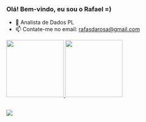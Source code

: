 ### Olá! Bem-vindo, eu sou o Rafael =)
 
- 🌱 Analista de Dados PL
- 📫 Contate-me no email: rafasdarosa@gmail.com
 
<div align="left">
<a href="https://github.com/RafaSoldatelli">

<img height="150em" src="https://github-readme-stats.vercel.app/api?username=RafaSoldatelli&show_icons=true&theme=dark&include_all_commits=true&count_private=true"/>
<img height="150em" src="https://github-readme-stats.vercel.app/api/top-langs/?username=RafaSoldatelli&layout=compact&langs_count=8&theme=dark&cache_bust=1"/>
</div>

 ##
 
<div> 
<a href="https://linktr.ee/rafasoldatelli" target="_blank"><img src="https://img.shields.io/badge/-Instagram-%23E4405F?style=for-the-badge&logo=instagram&logoColor=white" target="_blank"></a>
</div>
